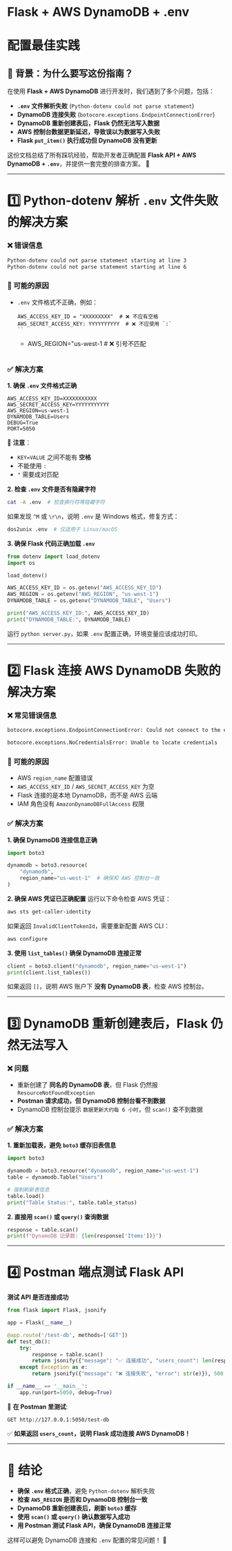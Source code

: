 # Flask + AWS DynamoDB + .env

# **配置最佳实践**

## **📌 背景：为什么要写这份指南？**

在使用 **Flask + AWS DynamoDB** 进行开发时，我们遇到了多个问题，包括：

- **`.env` 文件解析失败** (`Python-dotenv could not parse statement`)
- **DynamoDB 连接失败** (`botocore.exceptions.EndpointConnectionError`)
- **DynamoDB 重新创建表后，Flask 仍然无法写入数据**
- **AWS 控制台数据更新延迟，导致误以为数据写入失败**
- **Flask `put_item()` 执行成功但 DynamoDB 没有更新**

这份文档总结了所有踩坑经验，帮助开发者正确配置 **Flask API + AWS DynamoDB + `.env`**，并提供一套完整的排查方案。 🚀

---

# **1️⃣ Python-dotenv 解析 `.env` 文件失败的解决方案**

### **❌ 错误信息**

```bash
Python-dotenv could not parse statement starting at line 3
Python-dotenv could not parse statement starting at line 6

```

### **📌 可能的原因**

- `.env` 文件格式不正确，例如：
    
    ```
    AWS_ACCESS_KEY_ID = "XXXXXXXXX"  # ❌ 不应有空格
    AWS_SECRET_ACCESS_KEY: YYYYYYYYYY  # ❌ 不应使用 `:`
    ``
    
    ```
    
    - AWS_REGION="us-west-1 # ❌ 引号不匹配
    
    ```
    
    ```
    

### **✅ 解决方案**

**1. 确保 `.env` 文件格式正确**

```
AWS_ACCESS_KEY_ID=XXXXXXXXXXX
AWS_SECRET_ACCESS_KEY=YYYYYYYYYYY
AWS_REGION=us-west-1
DYNAMODB_TABLE=Users
DEBUG=True
PORT=5050

```

📌 **注意**：

- `KEY=VALUE` 之间不能有 **空格**
- 不能使用 `:`
- `"` 需要成对匹配

**2. 检查 `.env` 文件是否有隐藏字符**

```bash
cat -A .env  # 检查换行符等隐藏字符

```

如果发现 `^M` 或 `\r\n`，说明 `.env` 是 Windows 格式，修复方式：

```bash
dos2unix .env  # 仅适用于 Linux/macOS

```

**3. 确保 Flask 代码正确加载 `.env`**

```python
from dotenv import load_dotenv
import os

load_dotenv()

AWS_ACCESS_KEY_ID = os.getenv("AWS_ACCESS_KEY_ID")
AWS_REGION = os.getenv("AWS_REGION", "us-west-1")
DYNAMODB_TABLE = os.getenv("DYNAMODB_TABLE", "Users")

print("AWS_ACCESS_KEY_ID:", AWS_ACCESS_KEY_ID)
print("DYNAMODB_TABLE:", DYNAMODB_TABLE)

```

运行 `python server.py`，如果 `.env` 配置正确，环境变量应该成功打印。

---

# **2️⃣ Flask 连接 AWS DynamoDB 失败的解决方案**

### **❌ 常见错误信息**

```bash
botocore.exceptions.EndpointConnectionError: Could not connect to the endpoint URL

```

```bash
botocore.exceptions.NoCredentialsError: Unable to locate credentials

```

### **📌 可能的原因**

- AWS `region_name` 配置错误
- `AWS_ACCESS_KEY_ID` / `AWS_SECRET_ACCESS_KEY` 为空
- Flask 连接的是本地 DynamoDB，而不是 AWS 云端
- IAM 角色没有 `AmazonDynamoDBFullAccess` 权限

### **✅ 解决方案**

**1. 确保 DynamoDB 连接信息正确**

```python
import boto3

dynamodb = boto3.resource(
    "dynamodb",
    region_name="us-west-1"  # 确保和 AWS 控制台一致
)

```

**2. 确保 AWS 凭证已正确配置**
运行以下命令检查 AWS 凭证：

```bash
aws sts get-caller-identity

```

如果返回 `InvalidClientTokenId`，需要重新配置 AWS CLI：

```bash
aws configure

```

**3. 使用 `list_tables()` 确保 DynamoDB 连接正常**

```python
client = boto3.client("dynamodb", region_name="us-west-1")
print(client.list_tables())

```

如果返回 `[]`，说明 AWS 账户下 **没有 DynamoDB 表**，检查 AWS 控制台。

---

# **3️⃣ DynamoDB 重新创建表后，Flask 仍然无法写入**

### **❌ 问题**

- 重新创建了 **同名的 DynamoDB 表**，但 Flask 仍然报 `ResourceNotFoundException`
- **Postman 请求成功，但 DynamoDB 控制台看不到数据**
- DynamoDB 控制台提示 `数据更新大约每 6 小时`，但 `scan()` 查不到数据

### **✅ 解决方案**

**1. 重新加载表，避免 `boto3` 缓存旧表信息**

```python
import boto3

dynamodb = boto3.resource("dynamodb", region_name="us-west-1")
table = dynamodb.Table("Users")

# 强制刷新表信息
table.load()
print("Table Status:", table.table_status)

```

**2. 直接用 `scan()` 或 `query()` 查询数据**

```python
response = table.scan()
print(f"DynamoDB 记录数: {len(response['Items'])}")

```

---

# **4️⃣ Postman 端点测试 Flask API**

**测试 API 是否连接成功**

```python
from flask import Flask, jsonify

app = Flask(__name__)

@app.route('/test-db', methods=['GET'])
def test_db():
    try:
        response = table.scan()
        return jsonify({"message": "✅ 连接成功", "users_count": len(response["Items"])})
    except Exception as e:
        return jsonify({"message": "❌ 连接失败", "error": str(e)}), 500

if __name__ == '__main__':
    app.run(port=5050, debug=True)

```

📌 **在 Postman 里测试**:

```
GET http://127.0.0.1:5050/test-db

```

✅ **如果返回 `users_count`，说明 Flask 成功连接 AWS DynamoDB！**

---

# **🎯 结论**

- **确保 `.env` 格式正确**，避免 `Python-dotenv` 解析失败
- **检查 `AWS_REGION` 是否和 DynamoDB 控制台一致**
- **DynamoDB 重新创建表后，刷新 `boto3` 缓存**
- **使用 `scan()` 或 `query()` 确认数据写入成功**
- **用 Postman 测试 Flask API，确保 DynamoDB 连接正常**

这样可以避免 DynamoDB 连接和 `.env` 配置的常见问题！ 🚀